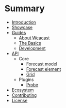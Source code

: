 # Summary

* [Introduction](README.MD)
* [Showcase](SHOWCASE.MD)
* [Guides](guides/README.MD)
  * [About Weacast](guides/ABOUT.MD)
  * [The Basics](guides/BASICS.MD)
  * [Development](guides/DEVELOPMENT.MD)
* [API](api/README.MD)
  * Core
    * [Forecast model](api/FORECAST.MD)
    * [Forecast element](api/ELEMENT.MD)
    * [Grid](api/GRID.MD)
  * Plugins
    * [Probe](api/PROBE.MD)
* [Ecosystem](ecosystem/README.MD)
* [Contributing](contributing/README.MD)
* [License](LICENSE.MD)
